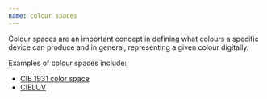 ```yaml
---
name: colour spaces
---
```

Colour spaces are an important concept in defining what colours a specific device can produce and in general, representing a given colour digitally.

Examples of colour spaces include:

- [CIE 1931 color space](https://en.wikipedia.org/wiki/CIE_1931_color_space)
- [CIELUV](https://en.wikipedia.org/wiki/CIELUV)
